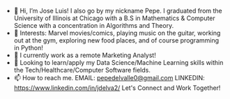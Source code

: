 - 👋 Hi, I’m Jose Luis! I also go by my nickname Pepe. I graduated from the University of Illinois at Chicago with a B.S in Mathematics & Computer Science with a concentration in Algorithms and Theory.
- 👀 Interests: Marvel movies/comics, playing music on the guitar, working out at the gym, exploring new food places, and of course programming in Python!
- 🌱 I currently work as a remote Marketing Analyst!
- 💞️ Looking to learn/apply my Data Science/Machine Learning skills within the Tech/Healthcare/Computer Software fields.
- 📫 How to reach me. EMAIL: pepedelvalle0@gmail.com LINKEDIN: https://www.linkedin.com/in/jdelva2/
Let's Connect and Work Together! 


